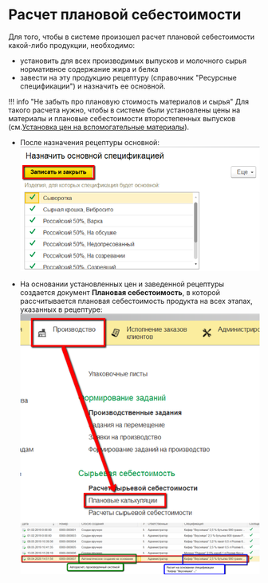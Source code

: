 # Расчет плановой себестоимости


Для того, чтобы в системе произошел расчет плановой себестоимости какой-либо продукции, необходимо:
- установить для всех производимых выпусков и молочного сырья нормативное содержание жира и белка
- завести на эту продукцию рецептуру (справочник "Ресурсные спецификации") и назначить ее основной.


!!! info "Не забыть про плановую стоимость материалов и сырья"
    Для такого расчета нужно, чтобы в системе были установлены цены на материалы и плановые себестоимости второстепенных выпусков (см.[Установка цен на вспомогательные материалы](../SettingCostOfMaterials/SettingCostOfMaterials.md)).



-   После назначения рецептуры основной:  
    ![](CalculationPlannedCost.assets/drex_raschet_planovoj_sebestoimosti_custom.png)

-   На основании установленных цен и заведенной рецептуры создается документ **Плановая себестоимость**, в которой рассчитывается плановая себестоимость продукта на всех этапах, указанных в рецептуре:  
    ![](CalculationPlannedCost.assets/drex_raschet_planovoj_sebestoimosti_custom_2.png)  
    ![](CalculationPlannedCost.assets/drex_raschet_planovoj_sebestoimosti_custom_3.png)
